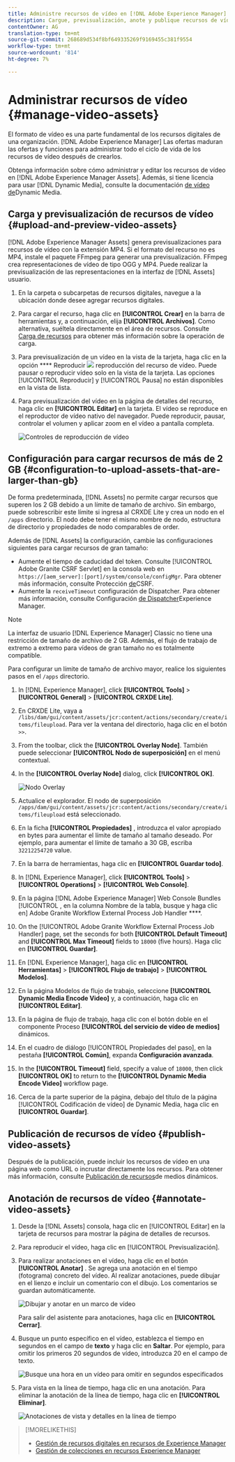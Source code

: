 ```yaml
---
title: Administre recursos de vídeo en [!DNL Adobe Experience Manager].
description: Cargue, previsualización, anote y publique recursos de vídeo en [!DNL Adobe Experience Manager].
contentOwner: AG
translation-type: tm+mt
source-git-commit: 268689d534f8bf649335269f9169455c381f9554
workflow-type: tm+mt
source-wordcount: '814'
ht-degree: 7%

---
```



# Administrar recursos de vídeo {#manage-video-assets}

El formato de vídeo es una parte fundamental de los recursos digitales de una organización. [!DNL Adobe Experience Manager] Las ofertas maduran las ofertas y funciones para administrar todo el ciclo de vida de los recursos de vídeo después de crearlos.

Obtenga información sobre cómo administrar y editar los recursos de vídeo en [!DNL Adobe Experience Manager Assets]. Además, si tiene licencia para usar [!DNL Dynamic Media], consulte la documentación [de vídeo de](/help/assets/video.md)Dynamic Media.

## Carga y previsualización de recursos de vídeo {#upload-and-preview-video-assets}

[!DNL Adobe Experience Manager Assets] genera previsualizaciones para recursos de vídeo con la extensión MP4. Si el formato del recurso no es MP4, instale el paquete FFmpeg para generar una previsualización. FFmpeg crea representaciones de vídeo de tipo OGG y MP4. Puede realizar la previsualización de las representaciones en la interfaz de [!DNL Assets] usuario.

1. En la carpeta o subcarpetas de recursos digitales, navegue a la ubicación donde desee agregar recursos digitales.
1. Para cargar el recurso, haga clic en **[!UICONTROL Crear]** en la barra de herramientas y, a continuación, elija **[!UICONTROL Archivos]**. Como alternativa, suéltela directamente en el área de recursos. Consulte [Carga de recursos](managing-assets-touch-ui.md#uploading-assets) para obtener más información sobre la operación de carga.
1. Para previsualización de un vídeo en la vista de la tarjeta, haga clic en la opción **** Reproducir ![](assets/do-not-localize/play.png) reproducción del recurso de vídeo. Puede pausar o reproducir vídeo solo en la vista de la tarjeta. Las opciones [!UICONTROL Reproducir] y [!UICONTROL Pausa] no están disponibles en la vista de lista.

1. Para previsualización del vídeo en la página de detalles del recurso, haga clic en **[!UICONTROL Editar]** en la tarjeta. El vídeo se reproduce en el reproductor de vídeo nativo del navegador. Puede reproducir, pausar, controlar el volumen y aplicar zoom en el vídeo a pantalla completa.

   ![Controles de reproducción de vídeo](assets/video-playback-controls.png)

## Configuración para cargar recursos de más de 2 GB {#configuration-to-upload-assets-that-are-larger-than-gb}

De forma predeterminada, [!DNL Assets] no permite cargar recursos que superen los 2 GB debido a un límite de tamaño de archivo. Sin embargo, puede sobrescribir este límite si ingresa al CRXDE Lite y crea un nodo en el `/apps` directorio. El nodo debe tener el mismo nombre de nodo, estructura de directorio y propiedades de nodo comparables de order.

Además de [!DNL Assets] la configuración, cambie las configuraciones siguientes para cargar recursos de gran tamaño:

* Aumente el tiempo de caducidad del token. Consulte [!UICONTROL Adobe Granite CSRF Servlet] en la consola web en `https://[aem_server]:[port]/system/console/configMgr`. Para obtener más información, consulte Protección [de](/help/sites-developing/csrf-protection.md)CSRF.
* Aumente la `receiveTimeout` configuración de Dispatcher. Para obtener más información, consulte Configuración [de Dispatcher](https://docs.adobe.com/content/help/en/experience-manager-dispatcher/using/configuring/dispatcher-configuration.html#renders-options)Experience Manager.

>[!NOTE]
>
>La interfaz de usuario [!DNL Experience Manager] Classic no tiene una restricción de tamaño de archivo de 2 GB. Además, el flujo de trabajo de extremo a extremo para vídeos de gran tamaño no es totalmente compatible.

Para configurar un límite de tamaño de archivo mayor, realice los siguientes pasos en el `/apps` directorio.

1. In [!DNL Experience Manager], click **[!UICONTROL Tools]** > **[!UICONTROL General]** > **[!UICONTROL CRXDE Lite]**.
1. En CRXDE Lite, vaya a `/libs/dam/gui/content/assets/jcr:content/actions/secondary/create/items/fileupload`. Para ver la ventana del directorio, haga clic en el botón `>>`.
1. From the toolbar, click the **[!UICONTROL Overlay Node]**. También puede seleccionar **[!UICONTROL Nodo de superposición]** en el menú contextual.
1. In the **[!UICONTROL Overlay Node]** dialog, click **[!UICONTROL OK]**.

   ![Nodo Overlay](assets/overlay-node-path.png)

1. Actualice el explorador. El nodo de superposición `/apps/dam/gui/content/assets/jcr:content/actions/secondary/create/items/fileupload` está seleccionado.
1. En la ficha **[!UICONTROL Propiedades]** , introduzca el valor apropiado en bytes para aumentar el límite de tamaño al tamaño deseado. Por ejemplo, para aumentar el límite de tamaño a 30 GB, escriba `32212254720` value.

1. En la barra de herramientas, haga clic en **[!UICONTROL Guardar todo]**.
1. In [!DNL Experience Manager], click **[!UICONTROL Tools]** > **[!UICONTROL Operations]** > **[!UICONTROL Web Console]**.
1. En la página [!DNL Adobe Experience Manager] Web Console Bundles [!UICONTROL , en la columna Nombre de la tabla, busque y haga clic en] Adobe Granite Workflow External Process Job Handler ****.
1. On the [!UICONTROL Adobe Granite Workflow External Process Job Handler] page, set the seconds for both **[!UICONTROL Default Timeout]** and **[!UICONTROL Max Timeout]** fields to `18000` (five hours). Haga clic en **[!UICONTROL Guardar]**.
1. En [!DNL Experience Manager], haga clic en **[!UICONTROL Herramientas]** > **[!UICONTROL Flujo de trabajo]** > **[!UICONTROL Modelos]**.
1. En la página Modelos de flujo de trabajo, seleccione **[!UICONTROL Dynamic Media Encode Video]** y, a continuación, haga clic en **[!UICONTROL Editar]**.
1. En la página de flujo de trabajo, haga clic con el botón doble en el componente Proceso **[!UICONTROL del servicio de vídeo de medios]** dinámicos.
1. En el cuadro de diálogo [!UICONTROL Propiedades del paso], en la pestaña **[!UICONTROL Común]**, expanda **Configuración avanzada**.
1. In the **[!UICONTROL Timeout]** field, specify a value of `18000`, then click **[!UICONTROL OK]** to return to the **[!UICONTROL Dynamic Media Encode Video]** workflow page.
1. Cerca de la parte superior de la página, debajo del título de la página [!UICONTROL Codificación de vídeo] de Dynamic Media, haga clic en **[!UICONTROL Guardar]**.

## Publicación de recursos de vídeo {#publish-video-assets}

Después de la publicación, puede incluir los recursos de vídeo en una página web como URL o incrustar directamente los recursos. Para obtener más información, consulte [Publicación de recursos](/help/assets/publishing-dynamicmedia-assets.md)de medios dinámicos.

## Anotación de recursos de vídeo {#annotate-video-assets}

1. Desde la [!DNL Assets] consola, haga clic en [!UICONTROL Editar] en la tarjeta de recursos para mostrar la página de detalles de recursos.
1. Para reproducir el vídeo, haga clic en [!UICONTROL Previsualización].
1. Para realizar anotaciones en el vídeo, haga clic en el botón **[!UICONTROL Anotar]** . Se agrega una anotación en el tiempo (fotograma) concreto del vídeo. Al realizar anotaciones, puede dibujar en el lienzo e incluir un comentario con el dibujo. Los comentarios se guardan automáticamente.

   ![Dibujar y anotar en un marco de vídeo](assets/annotate-video.png)

   Para salir del asistente para anotaciones, haga clic en **[!UICONTROL Cerrar]**.

1. Busque un punto específico en el vídeo, establezca el tiempo en segundos en el campo de **texto** y haga clic en **Saltar**. Por ejemplo, para omitir los primeros 20 segundos de vídeo, introduzca 20 en el campo de texto.

   ![Busque una hora en un vídeo para omitir en segundos especificados](assets/seek-in-video.png)

1. Para vista en la línea de tiempo, haga clic en una anotación. Para eliminar la anotación de la línea de tiempo, haga clic en **[!UICONTROL Eliminar]**.

   ![Anotaciones de vista y detalles en la línea de tiempo](assets/timeline-view-annotation.png)

>[!MORELIKETHIS]
>
>* [Gestión de recursos digitales en recursos de Experience Manager](/help/assets/managing-assets-touch-ui.md)
>* [Gestión de colecciones en recursos Experience Manager](/help/assets/managing-collections-touch-ui.md)

